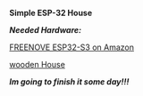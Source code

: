 **Simple ESP-32 House**

***Needed Hardware:***

[FREENOVE ESP32-S3 on Amazon](https://www.amazon.com/-/en/FREENOVE-ESP32-S3-WROOM-Dual-Core-Microcontroller-Wireless/dp/B0BMQ8F7FN/ref=sr_1_2?crid=2K8N31FTIQM51&dib=eyJ2IjoiMSJ9.6dly-XBkenELENJtlf6IL_dsDb1sdPIMRBuKHpMy8C0vL79UzmGGOg8FLqdC74pvfMxQNUs0xGfV2M0m6uv0KMwuCUg3ijQkuRNLtUOdlpVhQKxq_wkonPif4pkhh-nr9axBk8wAVe21zK3MXXkpgBi-2_8-EHd4gNfwC0ZPEmv04bem_oykeBXe6i_Ux3DH7oZUPr_z0rLTt4lWiIypZoYUyVCX3kEj5u4XOedfItk.RucVj4CapOBYHWMEn08RyFJ0ZgS-eX-_pZEsHhzgAzU&dib_tag=se&keywords=freenove%2Besp32-s3%2Bcam&qid=1748782374&sprefix=esp32%2Bcam%2Bfree%2Caps%2C92&sr=8-2&th=1)

[wooden House](https://www.amazon.com/-/en/gp/product/B074MB1QCY/ref=sw_img_1?smid=A2BZPTL9A42Y3O&psc=1)

***Im going to finish it some day!!!***
